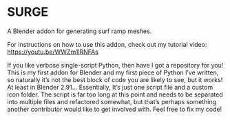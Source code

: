 # SURGE
A Blender addon for generating surf ramp meshes.

For instructions on how to use this addon, check out my tutorial video: https://youtu.be/WWZm1lRNFAs

If you like verbose single-script Python, then have I got a repository for you!
This is my first addon for Blender and my first piece of Python I’ve written, so naturally it’s not the best block of code you are likely to see, but it works! At least in Blender 2.91...
Essentially, It’s just one script file and a custom icon folder. The script is far too long at this point and needs to be separated into multiple files and refactored somewhat, but that’s perhaps something another contributor would like to get involved with. Feel free to fix my code!
